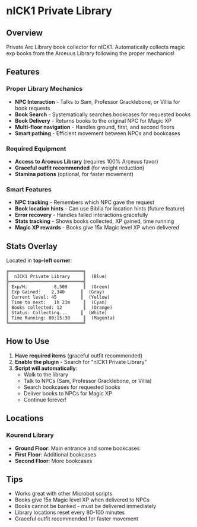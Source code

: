 # nICK1 Private Library

## Overview
Private Arc Library book collector for nICK1. Automatically collects magic exp books from the Arceuus Library following the proper mechanics!

## Features

### Proper Library Mechanics
- **NPC Interaction** - Talks to Sam, Professor Gracklebone, or Villia for book requests
- **Book Search** - Systematically searches bookcases for requested books
- **Book Delivery** - Returns books to the original NPC for Magic XP
- **Multi-floor navigation** - Handles ground, first, and second floors
- **Smart pathing** - Efficient movement between NPCs and bookcases

### Required Equipment
- **Access to Arceuus Library** (requires 100% Arceuus favor)
- **Graceful outfit recommended** (for weight reduction)
- **Stamina potions** (optional, for faster movement)

### Smart Features
- **NPC tracking** - Remembers which NPC gave the request
- **Book location hints** - Can use Biblia for location hints (future feature)
- **Error recovery** - Handles failed interactions gracefully
- **Stats tracking** - Shows books collected, XP gained, time running
- **Magic XP rewards** - Books give 15x Magic level XP when delivered

## Stats Overlay

Located in **top-left corner**:

```
╔════════════════════════════╗
║  nICK1 Private Library     ║  (Blue)
╠════════════════════════════╣
║ Exp/H:          8,500      ║  (Green)
║ Exp Gained:    2,340      ║  (Gray)
║ Current level: 45         ║  (Yellow)
║ Time to next:   1h 23m     ║  (Cyan)
║ Books collected: 12        ║  (Orange)
║ Status: Collecting...     ║  (White)
║ Time Running: 00:15:30     ║  (Magenta)
╚════════════════════════════╝
```

## How to Use

1. **Have required items** (graceful outfit recommended)
2. **Enable the plugin** - Search for "nICK1 Private Library"
3. **Script will automatically**:
   - Walk to the library
   - Talk to NPCs (Sam, Professor Gracklebone, or Villia)
   - Search bookcases for requested books
   - Deliver books to NPCs for Magic XP
   - Continue forever!

## Locations

### Kourend Library
- **Ground Floor**: Main entrance and some bookcases
- **First Floor**: Additional bookcases
- **Second Floor**: More bookcases

## Tips

- Works great with other Microbot scripts
- Books give 15x Magic level XP when delivered to NPCs
- Books cannot be banked - must be delivered immediately
- Library locations reset every 80-100 minutes
- Graceful outfit recommended for faster movement
